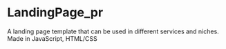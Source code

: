 # LandingPage_pr
A landing page template that can be used in different services and niches. Made in JavaScript, HTML/CSS
